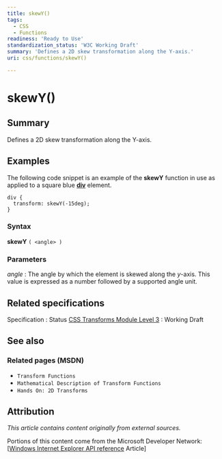 ```yaml
---
title: skewY()
tags:
  - CSS
  - Functions
readiness: 'Ready to Use'
standardization_status: 'W3C Working Draft'
summary: 'Defines a 2D skew transformation along the Y-axis.'
uri: css/functions/skewY()

---
```

# skewY()

## Summary

Defines a 2D skew transformation along the Y-axis.

## Examples

The following code snippet is an example of the **skewY** function in use as applied to a square blue [**div**](/html/elements/div) element.

``` {.css}
div {
  transform: skewY(-15deg);
}
```

### Syntax

**skewY** `( <angle> )`

### Parameters

*angle*
:   The angle by which the element is skewed along the *y*-axis. This value is expressed as a number followed by a supported angle unit.

## Related specifications

Specification
:   Status
[CSS Transforms Module Level 3](http://www.w3.org/TR/css3-transforms/)
:   Working Draft

## See also

### Related pages (MSDN)

-   `Transform Functions`
-   `Mathematical Description of Transform Functions`
-   `Hands On: 2D Transforms`

## Attribution

*This article contains content originally from external sources.*

Portions of this content come from the Microsoft Developer Network: [[Windows Internet Explorer API reference](http://msdn.microsoft.com/en-us/library/ie/hh828809%28v=vs.85%29.aspx) Article]

